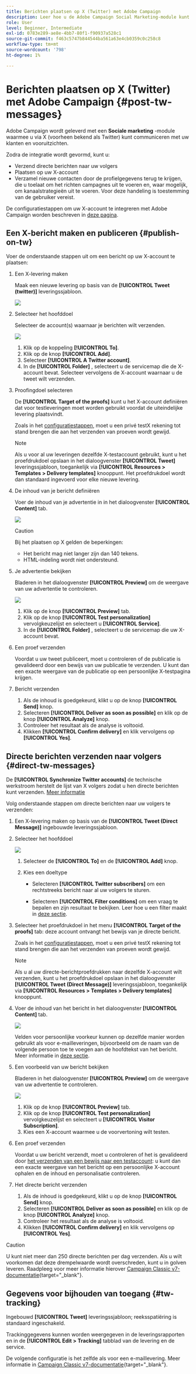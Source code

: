 ```yaml
---
title: Berichten plaatsen op X (Twitter) met Adobe Campaign
description: Leer hoe u de Adobe Campaign Social Marketing-module kunt gebruiken om berichten op X (voorheen bekend als Twitter) te plaatsen en directe berichten naar uw volgers te verzenden
role: User
level: Beginner, Intermediate
exl-id: 0783e289-ae8e-4bb7-80f1-f90937a528c1
source-git-commit: f463c5747b844544ba561a63e4cb0359c0c258c8
workflow-type: tm+mt
source-wordcount: '798'
ht-degree: 1%

---
```



# Berichten plaatsen op X (Twitter) met Adobe Campaign {#post-tw-messages}

Adobe Campaign wordt geleverd met een **Sociale marketing** -module waarmee u via X (voorheen bekend als Twitter) kunt communiceren met uw klanten en vooruitzichten.

Zodra de integratie wordt gevormd, kunt u:

* Verzend directe berichten naar uw volgers
* Plaatsen op uw X-account
* Verzamel nieuwe contacten door de profielgegevens terug te krijgen, die u toelaat om het richten campagnes uit te voeren en, waar mogelijk, om kanaalstrategieën uit te voeren. Voor deze handeling is toestemming van de gebruiker vereist.


De configuratiestappen om uw X-account te integreren met Adobe Campaign worden beschreven in [deze pagina](../connect/ac-tw.md).

## Een X-bericht maken en publiceren {#publish-on-tw}

Voer de onderstaande stappen uit om een bericht op uw X-account te plaatsen:

1. Een X-levering maken

   Maak een nieuwe levering op basis van de **[!UICONTROL Tweet (twitter)]** leveringssjabloon.

   ![](assets/tw-new-delivery.png)

1. Selecteer het hoofddoel

   Selecteer de account(s) waarnaar je berichten wilt verzenden.

   ![](assets/tw-define-target.png)

   1. Klik op de koppeling **[!UICONTROL To]**.
   1. Klik op de knop **[!UICONTROL Add]**.
   1. Selecteer **[!UICONTROL A Twitter account]**.
   1. In de **[!UICONTROL Folder]** , selecteert u de servicemap die de X-account bevat. Selecteer vervolgens de X-account waarnaar u de tweet wilt verzenden.

1. Proofingdoel selecteren

   De **[!UICONTROL Target of the proofs]** kunt u het X-account definiëren dat voor testleveringen moet worden gebruikt voordat de uiteindelijke levering plaatsvindt.

   Zoals in het [configuratiestappen](../connect/ac-tw.md#tw-test-account), moet u een privé testX rekening tot stand brengen die aan het verzenden van proeven wordt gewijd.

   >[!NOTE]
   >
   >Als u voor al uw leveringen dezelfde X-testaccount gebruikt, kunt u het proefdrukdoel opslaan in het dialoogvenster **[!UICONTROL Tweet]** leveringssjabloon, toegankelijk via **[!UICONTROL Resources > Templates > Delivery templates]** knooppunt. Het proefdrukdoel wordt dan standaard ingevoerd voor elke nieuwe levering.

1. De inhoud van je bericht definiëren

   Voer de inhoud van je advertentie in in het dialoogvenster **[!UICONTROL Content]** tab.

   ![](assets/tw-delivery-content.png)

   >[!CAUTION]
   >
   >Bij het plaatsen op X gelden de beperkingen:
   >
   >* Het bericht mag niet langer zijn dan 140 tekens.
   >* HTML-indeling wordt niet ondersteund.
   >

1. Je advertentie bekijken

   Bladeren in het dialoogvenster **[!UICONTROL Preview]** om de weergave van uw advertentie te controleren.

   ![](assets/tw-delivery-preview.png)

   1. Klik op de knop **[!UICONTROL Preview]** tab.
   1. Klik op de knop **[!UICONTROL Test personalization]** vervolgkeuzelijst en selecteert u **[!UICONTROL Service]**.
   1. In de **[!UICONTROL Folder]** , selecteert u de servicemap die uw X-account bevat.

1. Een proef verzenden

   Voordat u uw tweet publiceert, moet u controleren of de publicatie is gevalideerd door een bewijs van uw publicatie te verzenden. U kunt dan een exacte weergave van de publicatie op een persoonlijke X-testpagina krijgen.

1. Bericht verzenden

   1. Als de inhoud is goedgekeurd, klikt u op de knop **[!UICONTROL Send]** knop.
   1. Selecteren **[!UICONTROL Deliver as soon as possible]** en klik op de knop **[!UICONTROL Analyze]** knop.
   1. Controleer het resultaat als de analyse is voltooid.
   1. Klikken **[!UICONTROL Confirm delivery]** en klik vervolgens op **[!UICONTROL Yes]**.

## Directe berichten verzenden naar volgers {#direct-tw-messages}

De **[!UICONTROL Synchronize Twitter accounts]** de technische werkstroom herstelt de lijst van X volgers zodat u hen directe berichten kunt verzenden. [Meer informatie](../connect/ac-tw.md#synchro-tw-accounts)

Volg onderstaande stappen om directe berichten naar uw volgers te verzenden:

1. Een X-levering maken op basis van de **[!UICONTROL Tweet (Direct Message)]** ingebouwde leveringssjabloon.

1. Selecteer het hoofddoel

   ![](assets/tw-dm-define-target.png)

   1. Selecteer de **[!UICONTROL To]** en de **[!UICONTROL Add]** knop.

   1. Kies een doeltype

      * Selecteren **[!UICONTROL Twitter subscribers]** om een rechtstreeks bericht naar al uw volgers te sturen.

      * Selecteren **[!UICONTROL Filter conditions]** om een vraag te bepalen en zijn resultaat te bekijken. Leer hoe u een filter maakt in [deze sectie](../audiences/create-filters.md#advanced-filters).

1. Selecteer het proefdrukdoel in het menu **[!UICONTROL Target of the proofs]** tab: deze account ontvangt het bewijs van je directe bericht.

   Zoals in het [configuratiestappen](../connect/ac-tw.md#tw-test-account), moet u een privé testX rekening tot stand brengen die aan het verzenden van proeven wordt gewijd.


   >[!NOTE]
   >
   >Als u al uw directe-berichtproefdrukken naar dezelfde X-account wilt verzenden, kunt u het proefdrukdoel opslaan in het dialoogvenster **[!UICONTROL Tweet (Direct Message)]** leveringssjabloon, toegankelijk via **[!UICONTROL Resources > Templates > Delivery templates]** knooppunt.

1. Voer de inhoud van het bericht in het dialoogvenster **[!UICONTROL Content]** tab.

   ![](assets/tw-dm-content.png)

   Velden voor persoonlijke voorkeur kunnen op dezelfde manier worden gebruikt als voor e-mailleveringen, bijvoorbeeld om de naam van de volgende persoon toe te voegen aan de hoofdtekst van het bericht. Meer informatie in [deze sectie](../send/personalize.md).

1. Een voorbeeld van uw bericht bekijken

   Bladeren in het dialoogvenster **[!UICONTROL Preview]** om de weergave van uw advertentie te controleren.

   ![](assets/tw-dm-preview.png)

   1. Klik op de knop **[!UICONTROL Preview]** tab.
   1. Klik op de knop **[!UICONTROL Test personalization]** vervolgkeuzelijst en selecteert u **[!UICONTROL Visitor Subscription]**.
   1. Kies een X-account waarmee u de voorvertoning wilt testen.

1. Een proef verzenden

   Voordat u uw bericht verzendt, moet u controleren of het is gevalideerd door [het verzenden van een bewijs naar een testaccount](../send/preview-and-proof.md): u kunt dan een exacte weergave van het bericht op een persoonlijke X-account ophalen en de inhoud en personalisatie controleren.

1. Het directe bericht verzenden

   1. Als de inhoud is goedgekeurd, klikt u op de knop **[!UICONTROL Send]** knop.
   1. Selecteren **[!UICONTROL Deliver as soon as possible]** en klik op de knop **[!UICONTROL Analyze]** knop.
   1. Controleer het resultaat als de analyse is voltooid.
   1. Klikken **[!UICONTROL Confirm delivery]** en klik vervolgens op **[!UICONTROL Yes]**.

>[!CAUTION]
>
>U kunt niet meer dan 250 directe berichten per dag verzenden. Als u wilt voorkomen dat deze drempelwaarde wordt overschreden, kunt u in golven leveren. Raadpleeg voor meer informatie hierover [Campaign Classic v7-documentatie](https://experienceleague.adobe.com/docs/campaign-classic/using/sending-messages/key-steps-when-creating-a-delivery/steps-sending-the-delivery.html#sending-using-multiple-waves){target="_blank"}.


## Gegevens voor bijhouden van toegang {#tw-tracking}

Ingebouwd **[!UICONTROL Tweet]** leveringssjabloon; reeksspatiëring is standaard ingeschakeld.

Trackinggegevens kunnen worden weergegeven in de leveringsrapporten en in de **[!UICONTROL Edit > Tracking]** tabblad van de levering en de service.

De volgende configuratie is het zelfde als voor een e-maillevering. Meer informatie in [Campaign Classic v7-documentatie](https://experienceleague.adobe.com/docs/campaign-classic/using/sending-messages/monitoring-deliveries/about-delivery-monitoring.html){target="_blank"}.

